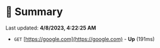 # 📖 Summary
Last updated: **4/8/2023, 4:22:25 AM**

- `GET` [https://google.com](https://google.com) - **Up** (191ms)

